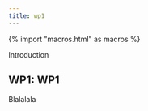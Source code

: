 ```yaml
---
title: wp1
---
```


{% import "macros.html" as macros %}

<div class="lead">

Introduction

</div>

## WP1: WP1


Blalalala



